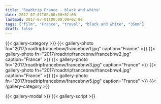 ```yaml
---
title: 'Roadtrip France - black and white'
date: 2017-07-01T00:00:00+02:00
lastmod: 2017-07-01T00:00:00+02:00
tags: ["film", "France", "travel", "black and white", "35mm"]
draft: false
---
```

{{< gallery-category >}}
    {{< gallery-photo fn="2017/roadtripfrancebnw/francebnw1.jpg" caption="France" >}}
    {{< gallery-photo fn="2017/roadtripfrancebnw/francebnw2.jpg" caption="France" >}}
    {{< gallery-photo fn="2017/roadtripfrancebnw/francebnw3.jpg" caption="France" >}}
    {{< gallery-photo fn="2017/roadtripfrancebnw/francebnw4.jpg" caption="France" >}}
    {{< gallery-photo fn="2017/roadtripfrancebnw/francebnw5.jpg" caption="France" >}}
{{< /gallery-category >}}

{{< gallery-modal >}}
{{< gallery-script >}}
<!--more-->
